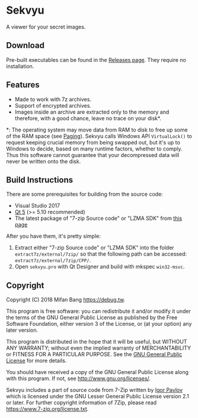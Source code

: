 # Sekvyu
A viewer for your secret images.

## Download

Pre-built executables can be found in the [Releases page](https://github.com/mifanbang/Sekvyu/releases). They require no installation.

## Features

- Made to work with 7z archives.
- Support of encrypted archives.
- Images inside an archive are extracted only to the memory and therefore, with a good chance, leave no trace on your disk\*.

\*: The operating system may move data from RAM to disk to free up some of the RAM space (see [Paging](https://en.wikipedia.org/wiki/Paging)). Sekvyu calls Windows API `VirtualLock()` to request keeping crucial memory from being swapped out, but it's up to Windows to decide, based on many runtime factors, whether to comply. Thus this software cannot guarantee that your decompressed data will never be written onto the disk.

## Build Instructions

There are some prerequisites for building from the source code:

- Visual Studio 2017
- [Qt 5](https://www.qt.io/download) (>= 5.10 recommended)
- The latest package of "7-zip Source code" or "LZMA SDK" from [this page](https://www.7-zip.org/download.html)

After you have them, it's pretty simple:

1. Extract either "7-zip Source code" or "LZMA SDK" into the folder `extract7z/external/7zip/` so that the following path can be accessed: `extract7z/external/7zip/CPP/`.
2. Open `sekvyu.pro` with Qt Designer and build with mkspec `win32-msvc`.


## Copyright

Copyright (C) 2018 Mifan Bang <https://debug.tw>.

This program is free software: you can redistribute it and/or modify it under the terms of the GNU General Public License as published by the Free Software Foundation, either version 3 of the License, or (at your option) any later version.

This program is distributed in the hope that it will be useful, but WITHOUT ANY WARRANTY; without even the implied warranty of MERCHANTABILITY or FITNESS FOR A PARTICULAR PURPOSE. See the [GNU General Public License](LICENSE) for more details.

You should have received a copy of the GNU General Public License along with this program. If not, see http://www.gnu.org/licenses/.

Sekvyu includes a part of source code from 7-Zip written by [Igor Pavlov](https://www.7-zip.org) which is licensed under the GNU Lesser General Public License version 2.1 or later. For further copyright information of 7Zip, please read https://www.7-zip.org/license.txt.
